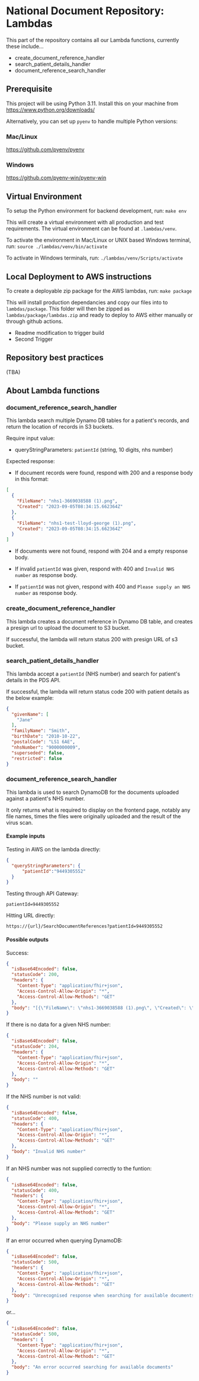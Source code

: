 # National Document Repository: Lambdas

This part of the repository contains all our Lambda functions, currently these include...

- create_document_reference_handler
- search_patient_details_handler
- document_reference_search_handler

## Prerequisite

This project will be using Python 3.11. Install this on your machine from https://www.python.org/downloads/

Alternatively, you can set up `pyenv` to handle multiple Python versions:

### Mac/Linux

https://github.com/pyenv/pyenv

### Windows

https://github.com/pyenv-win/pyenv-win

## Virtual Environment

To setup the Python environment for backend development, run: `make env`

This will create a virtual environment with all production and test requirements. The virtual environment can be found
at `.lambdas/venv`.

To activate the environment in Mac/Linux or UNIX based Windows terminal, run:
`source ./lambdas/venv/bin/activate`

To activate in Windows terminals, run:
`./lambdas/venv/Scripts/activate`

## Local Deployment to AWS instructions

To create a deployable zip package for the AWS lambdas, run: `make package`

This will install production dependancies and copy our files into to `lambdas/package`. This folder will then be zipped
as `lambdas/package/lambdas.zip` and ready to deploy to AWS either manually or through github actions.

- Readme modification to trigger build
- Second Trigger

## Repository best practices

(TBA)

## About Lambda functions

### document_reference_search_handler

This lambda search multiple Dynamo DB tables for a patient's records, and return the location of records in S3 buckets.

Require input value:

- queryStringParameters: `patientId` (string, 10 digits, nhs number)

Expected response:

- If document records were found, respond with 200 and a response body in this format:

```json
[
  {
    "FileName": "nhs1-3669038588 (1).png",
    "Created": "2023-09-05T08:34:15.662364Z"
  },
  {
    "FileName": "nhs1-test-lloyd-george (1).png",
    "Created": "2023-09-05T08:34:15.662364Z"
  }
]
```

- If documents were not found, respond with 204 and a empty response body.

- If invalid `patientId` was given, respond with 400 and `Invalid NHS number` as response body.

- If `patientId` was not given, respond with 400 and `Please supply an NHS number` as response body.

### create_document_reference_handler

This lambda creates a document reference in Dynamo DB table,
and creates a presign url to upload the document to S3 bucket.

If successful, the lambda will return status 200 with presign URL of s3 bucket.

### search_patient_details_handler

This lambda accept a `patientId` (NHS number) and search for
patient's details in the PDS API.

If successful, the lambda will return status code 200 with patient details as the below example:

```json
{
  "givenName": [
    "Jane"
  ],
  "familyName": "Smith",
  "birthDate": "2010-10-22",
  "postalCode": "LS1 6AE",
  "nhsNumber": "9000000009",
  "superseded": false,
  "restricted": false
}
```

### document_reference_search_handler

This lambda is used to search DynamoDB for the documents uploaded against a patient's NHS number.

It only returns what is required to display on the frontend page, notably any file names, times the files were
originally uploaded and the result of the virus scan.

#### Example inputs

Testing in AWS on the lambda directly:

```json
{
  "queryStringParameters": {
      "patientId":"9449305552"
  }
}
```

Testing through API Gateway:

```
patientId=9449305552
```

Hitting URL directly:

```
https://{url}/SearchDocumentReferences?patientId=9449305552
```


#### Possible outputs

Success:

```json
{
  "isBase64Encoded": false,
  "statusCode": 200,
  "headers": {
    "Content-Type": "application/fhir+json",
    "Access-Control-Allow-Origin": "*",
    "Access-Control-Allow-Methods": "GET"
  },
  "body": "[{\"FileName\": \"nhs1-3669038588 (1).png\", \"Created\": \"2023-09-05T08:34:15.662364Z\"}, {\"FileName\": \"nhs1-test-lloyd-george (1).png\", \"Created\": \"2023-09-05T08:34:15.662364Z\", \"VirusScannerResult\": \"Clean\"}]"
}
```

If there is no data for a given NHS number:

```json
{
  "isBase64Encoded": false,
  "statusCode": 204,
  "headers": {
    "Content-Type": "application/fhir+json",
    "Access-Control-Allow-Origin": "*",
    "Access-Control-Allow-Methods": "GET"
  },
  "body": ""
}
```

If the NHS number is not valid:

```json
{
  "isBase64Encoded": false,
  "statusCode": 400,
  "headers": {
    "Content-Type": "application/fhir+json",
    "Access-Control-Allow-Origin": "*",
    "Access-Control-Allow-Methods": "GET"
  },
  "body": "Invalid NHS number"
}
```

If an NHS number was not supplied correctly to the funtion:

```json
{
  "isBase64Encoded": false,
  "statusCode": 400,
  "headers": {
    "Content-Type": "application/fhir+json",
    "Access-Control-Allow-Origin": "*",
    "Access-Control-Allow-Methods": "GET"
  },
  "body": "Please supply an NHS number"
}
```

If an error occurred when querying DynamoDB:

```json
{
  "isBase64Encoded": false,
  "statusCode": 500,
  "headers": {
    "Content-Type": "application/fhir+json",
    "Access-Control-Allow-Origin": "*",
    "Access-Control-Allow-Methods": "GET"
  },
  "body": "Unrecognised response when searching for available documents"
}
```

or...

```json
{
  "isBase64Encoded": false,
  "statusCode": 500,
  "headers": {
    "Content-Type": "application/fhir+json",
    "Access-Control-Allow-Origin": "*",
    "Access-Control-Allow-Methods": "GET"
  },
  "body": "An error occurred searching for available documents"
}
```

